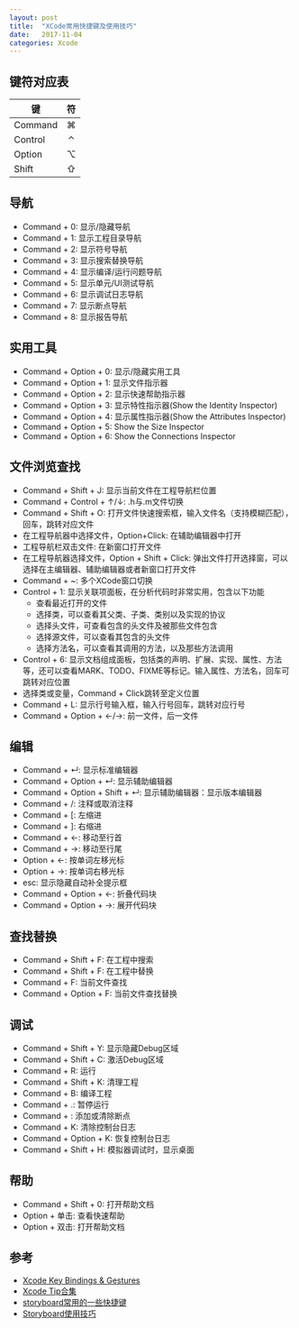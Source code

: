 ```yaml
---
layout: post
title:  "XCode常用快捷键及使用技巧"
date:   2017-11-04
categories: Xcode
---
```


## 键符对应表

键 | 符
---- | :----:
Command | ⌘
Control | ⌃
Option | ⌥
Shift | ⇧

## 导航

* Command + 0: 显示/隐藏导航
* Command + 1: 显示工程目录导航
* Command + 2: 显示符号导航
* Command + 3: 显示搜索替换导航
* Command + 4: 显示编译/运行问题导航
* Command + 5: 显示单元/UI测试导航
* Command + 6: 显示调试日志导航
* Command + 7: 显示断点导航
* Command + 8: 显示报告导航

## 实用工具

* Command + Option + 0: 显示/隐藏实用工具
* Command + Option + 1: 显示文件指示器
* Command + Option + 2: 显示快速帮助指示器
* Command + Option + 3: 显示特性指示器(Show the Identity Inspector)
* Command + Option + 4: 显示属性指示器(Show the Attributes Inspector)
* Command + Option + 5: Show the Size Inspector
* Command + Option + 6: Show the Connections Inspector

## 文件浏览查找

* Command + Shift + J: 显示当前文件在工程导航栏位置
* Command + Control + ↑/↓: .h与.m文件切换
* Command + Shift + O: 打开文件快速搜索框，输入文件名（支持模糊匹配），回车，跳转对应文件
* 在工程导航器中选择文件，Option+Click: 在辅助编辑器中打开
* 工程导航栏双击文件: 在新窗口打开文件
* 在工程导航器选择文件，Option + Shift + Click: 弹出文件打开选择窗，可以选择在主编辑器、辅助编辑器或者新窗口打开文件
* Command + ~: 多个XCode窗口切换
* Control + 1: 显示关联项面板，在分析代码时非常实用，包含以下功能
  * 查看最近打开的文件
  * 选择类，可以查看其父类、子类、类别以及实现的协议
  * 选择头文件，可查看包含的头文件及被那些文件包含
  * 选择源文件，可以查看其包含的头文件
  * 选择方法名，可以查看其调用的方法，以及那些方法调用
* Control + 6: 显示文档组成面板，包括类的声明、扩展、实现、属性、方法等，还可以查看MARK、TODO、FIXME等标记。输入属性、方法名，回车可跳转对应位置
* 选择类或变量，Command + Click跳转至定义位置
* Command + L: 显示行号输入框，输入行号回车，跳转对应行号
* Command + Option + ←/→: 前一文件，后一文件

## 编辑

* Command + ↵: 显示标准编辑器
* Command + Option + ↵: 显示辅助编辑器
* Command + Option + Shift + ↵: 显示辅助编辑器：显示版本编辑器
* Command + /: 注释或取消注释
* Command + [: 左缩进
* Command + ]: 右缩进
* Command + ←: 移动至行首
* Command + →: 移动至行尾
* Option + ←: 按单词左移光标
* Option + →: 按单词右移光标
* esc: 显示隐藏自动补全提示框
* Command + Option + ←: 折叠代码块
* Command + Option + →: 展开代码块

## 查找替换

* Command + Shift + F: 在工程中搜索
* Command + Shift + F: 在工程中替换
* Command + F: 当前文件查找
* Command + Option + F: 当前文件查找替换

## 调试

* Command + Shift + Y: 显示隐藏Debug区域
* Command + Shift + C: 激活Debug区域
* Command + R: 运行
* Command + Shift + K: 清理工程
* Command + B: 编译工程
* Command + .: 暂停运行
* Command + \: 添加或清除断点
* Command + K: 清除控制台日志
* Command + Option + K: 恢复控制台日志
* Command + Shift + H: 模拟器调试时，显示桌面

## 帮助

* Command + Shift + 0: 打开帮助文档
* Option + 单击: 查看快速帮助
* Option + 双击: 打开帮助文档

## 参考

* [Xcode Key Bindings & Gestures](!http://nshipster.cn/xcode-key-bindings-and-gestures/)
* [Xcode Tip合集](!http://blog.sunnyxx.com/2015/03/29/xcode-tips/)
* [storyboard常用的一些快捷键](!http://www.jianshu.com/p/0350b27571dd)
* [Storyboard使用技巧](!https://segmentfault.com/a/1190000002997979)
